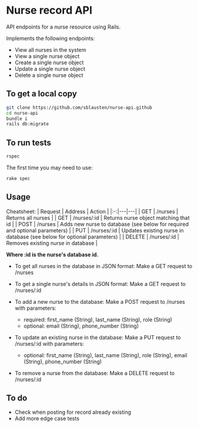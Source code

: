 # Nurse record API

API endpoints for a nurse resource using Rails.

Implements the following endpoints:
* View all nurses in the system
* View a single nurse object
* Create a single nurse object
* Update a single nurse object
* Delete a single nurse object

## To get a local copy

```bash
git clone https://github.com/sblausten/nurse-api.github
cd nurse-api
bundle i
rails db:migrate
```

## To run tests

```bash
rspec
```

The first time you may need to use:
```bash
rake spec
```

## Usage

Cheatsheet:
| Request | Address | Action |
|:-:|---|---|
| GET | /nurses | Returns all nurses |
| GET | /nurses/:id | Returns nurse object matching that id  |
| POST | /nurses | Adds new nurse to database (see below for required and optional parameters) |
| PUT | /nurses/:id | Updates existing nurse in database (see below for optional parameters) |
| DELETE | /nurses/:id | Removes existing nurse in database |

**Where :id is the nurse's database id.**

- To get all nurses in the database in JSON format:
Make a GET request to /nurses

- To get a single nurse's details in JSON format:
Make a GET request to /nurses/:id

- To add a new nurse to the database:
Make a POST request to /nurses with parameters:
  - required: first_name (String), last_name (String), role (String)
  - optional: email (String), phone_number (String)

- To update an existing nurse in the database:
Make a PUT request to /nurses/:id with parameters:
  - optional: first_name (String), last_name (String), role (String), email (String), phone_number (String)

- To remove a nurse from the database:
Make a DELETE request to /nurses/:id

## To do
- Check when posting for record already existing
- Add more edge case tests
